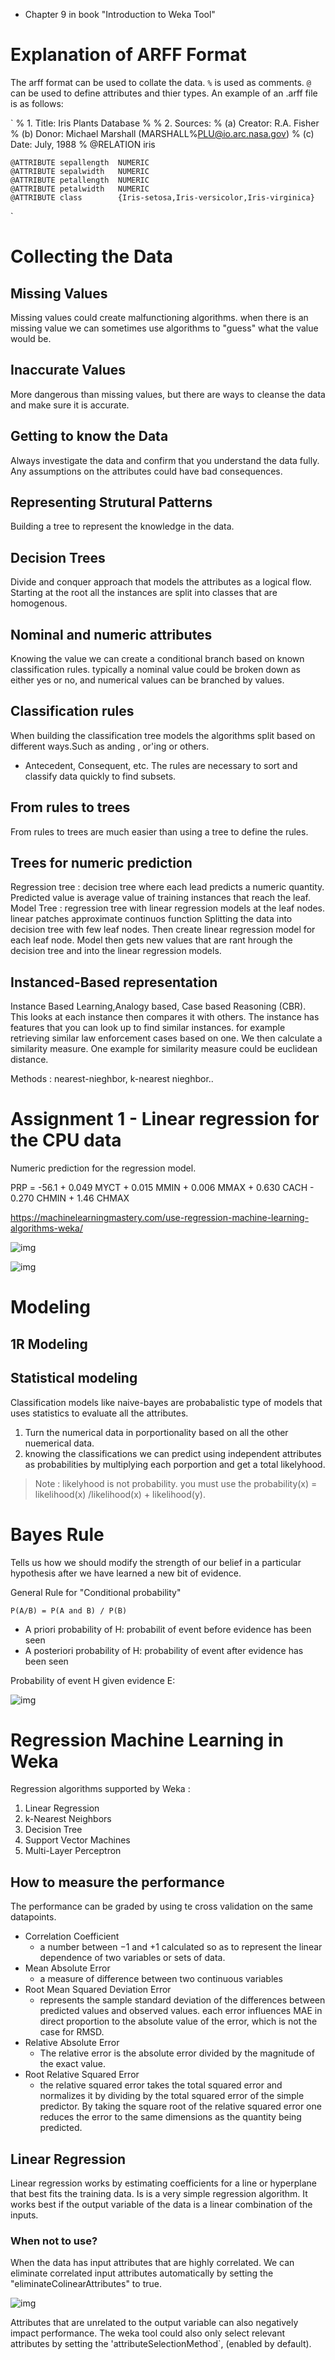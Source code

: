 - Chapter 9 in book "Introduction to Weka Tool"

# Explanation of ARFF Format
The arff format can be used to collate the data. 
`%` is used as comments. `@` can be used to define attributes and thier types. An example of an .arff file is as follows:

`
    % 1. Title: Iris Plants Database
    % 
    % 2. Sources:
    %      (a) Creator: R.A. Fisher
    %      (b) Donor: Michael Marshall (MARSHALL%PLU@io.arc.nasa.gov)
    %      (c) Date: July, 1988
    % 
    @RELATION iris

    @ATTRIBUTE sepallength  NUMERIC
    @ATTRIBUTE sepalwidth   NUMERIC
    @ATTRIBUTE petallength  NUMERIC
    @ATTRIBUTE petalwidth   NUMERIC
    @ATTRIBUTE class        {Iris-setosa,Iris-versicolor,Iris-virginica}
`
# Collecting the Data

## Missing Values

Missing values could create malfunctioning algorithms. when there is an missing value we can sometimes use algorithms to "guess" what the value would be. 

## Inaccurate Values

More dangerous than missing values, but there are ways to cleanse the data and make sure it is accurate.

## Getting to know the Data

Always investigate the data and confirm that you understand the data fully. Any assumptions on the attributes could have bad consequences.

## Representing Strutural Patterns

Building a tree to represent the knowledge in the data. 

## Decision Trees

Divide and conquer approach that models the attributes as a logical flow. Starting at the root all the instances are split into classes that are homogenous.

## Nominal and numeric attributes

Knowing the value we can create a conditional branch based on known classification rules. typically a nominal value could be broken down as either yes or no, and numerical values can be branched by values.

## Classification rules

When building the classification tree models the algorithms split based on different ways.Such as anding , or'ing or others. 
- Antecedent, Consequent, etc. 
The rules are necessary to sort and classify data quickly to find subsets. 

## From rules to trees

From rules to trees are much easier than using a tree to define the rules. 

## Trees for numeric prediction

Regression tree : decision tree where each lead predicts a numeric quantity. Predicted value is average value of training instances that reach the leaf.
Model Tree : regression tree with linear regression models at the leaf nodes. linear patches approximate continuos function
Splitting the data into decision tree with few leaf nodes. Then create linear regression model for each leaf node. Model then gets new values that are rant hrough the decision tree and into the linear regression models.

## Instanced-Based representation

Instance Based Learning,Analogy based, Case based Reasoning (CBR). 
This looks at each instance then compares it with others. The instance has features that you can look up to find similar instances. for example retrieving similar law enforcement cases based on one. We then calculate a similarity measure. One example for similarity measure could be euclidean distance.

Methods : nearest-nieghbor, k-nearest nieghbor..


# Assignment 1 - Linear regression for the CPU data

Numeric prediction for the regression model.

PRP = -56.1 + 0.049 MYCT + 0.015 MMIN + 0.006 MMAX + 0.630 CACH - 0.270 CHMIN + 1.46 CHMAX

https://machinelearningmastery.com/use-regression-machine-learning-algorithms-weka/


![img](lecture_1_17_2018_img/lec02.PNG "img")

![img](lecture_1_17_2018_img/lec03.PNG "img")

# Modeling

## 1R Modeling

## Statistical modeling

Classification models like naive-bayes
are probabalistic type of models that uses statistics to evaluate all the attributes.

1. Turn the numerical data in porportionality based on all the other nuemerical data.
2. knowing the classifications we can predict using independent attributes as probabilities by multiplying each porportion and get a total likelyhood. 

> Note : likelyhood is not probability. you must use the probability(x) = likelihood(x) /likelihood(x) + likelihood(y).

# Bayes Rule

Tells us how we should modify the strength of our belief in a particular hypothesis after we have learned a new bit of evidence.

General Rule for "Conditional probability"

`P(A/B) = P(A and B) / P(B)`

- A priori probability of H: probabilit of event before evidence has been seen
- A posteriori probability of H: probability of event after evidence has been seen

Probability of event H given evidence E:

![img](lecture_1_17_2018_img/lec04.PNG "img")

# Regression Machine Learning in Weka

Regression algorithms supported by Weka :

1. Linear Regression
2. k-Nearest Neighbors
3. Decision Tree
4. Support Vector Machines
5. Multi-Layer Perceptron

## How to measure the performance

The performance can be graded by using te cross validation on the same datapoints.

* Correlation Coefficient
    - a number between −1 and +1 calculated so as to represent the linear dependence of two variables or sets of data.
* Mean Absolute Error
    - a measure of difference between two continuous variables
* Root Mean Squared Deviation Error
    - represents the sample standard deviation of the differences between predicted values and observed values.
     each error influences MAE in direct proportion to the absolute value of the error, which is not the case for RMSD.
* Relative Absolute Error
    - The relative error is the absolute error divided by the magnitude of the exact value.
* Root Relative Squared Error
    - the relative squared error takes the total squared error and normalizes it by dividing by the total squared error of the simple predictor. By taking the square root of the relative squared error one reduces the error to the same dimensions as the quantity being predicted.


## Linear Regression

Linear regression works by estimating coefficients for a line or hyperplane that best fits the training data. Is is a very simple regression algorithm. It works best if the output variable of the data is a linear combination of the inputs.

### When not to use?

When the data has input attributes that are highly correlated. We can eliminate correlated input attributes automatically by setting the "eliminateColinearAttributes" to true.

![img](lecture_1_17_2018_img/lec03.PNG "img")

Attributes that are unrelated to the output variable can also negatively impact performance. The weka tool could also only select relevant attributes by setting the 'attributeSelectionMethod`, (enabled by default).
